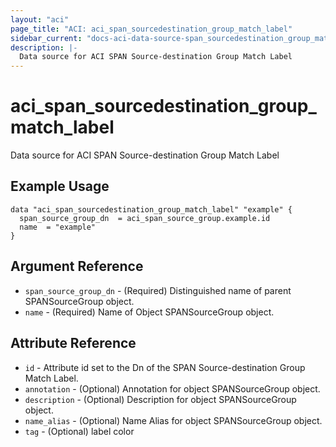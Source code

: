 ```yaml
---
layout: "aci"
page_title: "ACI: aci_span_sourcedestination_group_match_label"
sidebar_current: "docs-aci-data-source-span_sourcedestination_group_match_label"
description: |-
  Data source for ACI SPAN Source-destination Group Match Label
---
```


# aci_span_sourcedestination_group_match_label #
Data source for ACI SPAN Source-destination Group Match Label

## Example Usage ##

```hcl
data "aci_span_sourcedestination_group_match_label" "example" {
  span_source_group_dn  = aci_span_source_group.example.id
  name  = "example"
}
```
## Argument Reference ##
* `span_source_group_dn` - (Required) Distinguished name of parent SPANSourceGroup object.
* `name` - (Required) Name of Object SPANSourceGroup object.



## Attribute Reference

* `id` - Attribute id set to the Dn of the SPAN Source-destination Group Match Label.
* `annotation` - (Optional) Annotation for object SPANSourceGroup object.
* `description` - (Optional) Description for object SPANSourceGroup object.
* `name_alias` - (Optional) Name Alias for object SPANSourceGroup object.
* `tag` - (Optional) label color
